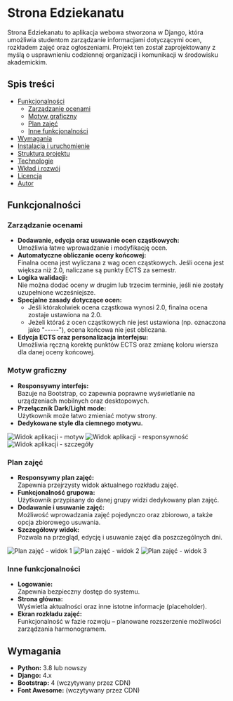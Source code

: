 # Strona Edziekanatu

Strona Edziekanatu to aplikacja webowa stworzona w Django, która umożliwia studentom zarządzanie informacjami dotyczącymi ocen, rozkładem zajęć oraz ogłoszeniami. Projekt ten został zaprojektowany z myślą o usprawnieniu codziennej organizacji i komunikacji w środowisku akademickim.

## Spis treści

- [Funkcjonalności](#funkcjonalności)
  - [Zarządzanie ocenami](#zarządzanie-ocenami)
  - [Motyw graficzny](#motyw-graficzny)
  - [Plan zajęć](#plan-zajęć)
  - [Inne funkcjonalności](#inne-funkcjonalności)
- [Wymagania](#wymagania)
- [Instalacja i uruchomienie](#instalacja-i-uruchomienie)
- [Struktura projektu](#struktura-projektu)
- [Technologie](#technologie)
- [Wkład i rozwój](#wkład-i-rozwój)
- [Licencja](#licencja)
- [Autor](#autor)

## Funkcjonalności

### Zarządzanie ocenami

- **Dodawanie, edycja oraz usuwanie ocen cząstkowych:**  
  Umożliwia łatwe wprowadzanie i modyfikację ocen.
- **Automatyczne obliczanie oceny końcowej:**  
  Finalna ocena jest wyliczana z wag ocen cząstkowych. Jeśli ocena jest większa niż 2.0, naliczane są punkty ECTS za semestr.
- **Logika walidacji:**  
  Nie można dodać oceny w drugim lub trzecim terminie, jeśli nie zostały uzupełnione wcześniejsze.
- **Specjalne zasady dotyczące ocen:**  
  - Jeśli którakolwiek ocena cząstkowa wynosi 2.0, finalna ocena zostaje ustawiona na 2.0.  
  - Jeżeli któraś z ocen cząstkowych nie jest ustawiona (np. oznaczona jako "-----"), ocena końcowa nie jest obliczana.
- **Edycja ECTS oraz personalizacja interfejsu:**  
  Umożliwia ręczną korektę punktów ECTS oraz zmianę koloru wiersza dla danej oceny końcowej.

### Motyw graficzny

- **Responsywny interfejs:**  
  Bazuje na Bootstrap, co zapewnia poprawne wyświetlanie na urządzeniach mobilnych oraz desktopowych.
- **Przełącznik Dark/Light mode:**  
  Użytkownik może łatwo zmieniać motyw strony.
- **Dedykowane style dla ciemnego motywu.**

![Widok aplikacji - motyw](https://github.com/user-attachments/assets/0b934085-3b5d-474f-8f1f-bf43644b8043)
![Widok aplikacji - responsywność](https://github.com/user-attachments/assets/a7c6fc5f-21d6-44e9-a32b-e9038b2e30d0)
![Widok aplikacji - szczegóły](https://github.com/user-attachments/assets/a9eb7292-3042-4d6d-bd82-5a9b6331c406)

### Plan zajęć

- **Responsywny plan zajęć:**  
  Zapewnia przejrzysty widok aktualnego rozkładu zajęć.
- **Funkcjonalność grupowa:**  
  Użytkownik przypisany do danej grupy widzi dedykowany plan zajęć.
- **Dodawanie i usuwanie zajęć:**  
  Możliwość wprowadzania zajęć pojedynczo oraz zbiorowo, a także opcja zbiorowego usuwania.
- **Szczegółowy widok:**  
  Pozwala na przegląd, edycję i usuwanie zajęć dla poszczególnych dni.

![Plan zajęć - widok 1](https://github.com/user-attachments/assets/bfd7cd18-0e2f-4d6b-bb75-d721fbdec299)
![Plan zajęć - widok 2](https://github.com/user-attachments/assets/8e36a87a-d2f0-41b4-8ab5-b1f9230d9f49)
![Plan zajęć - widok 3](https://github.com/user-attachments/assets/273675f2-ae67-4822-a3c7-259a0021c7ac)

### Inne funkcjonalności

- **Logowanie:**  
  Zapewnia bezpieczny dostęp do systemu.
- **Strona główna:**  
  Wyświetla aktualności oraz inne istotne informacje (placeholder).
- **Ekran rozkładu zajęć:**  
  Funkcjonalność w fazie rozwoju – planowane rozszerzenie możliwości zarządzania harmonogramem.

## Wymagania

- **Python:** 3.8 lub nowszy
- **Django:** 4.x
- **Bootstrap:** 4 (wczytywany przez CDN)
- **Font Awesome:** (wczytywany przez CDN)
